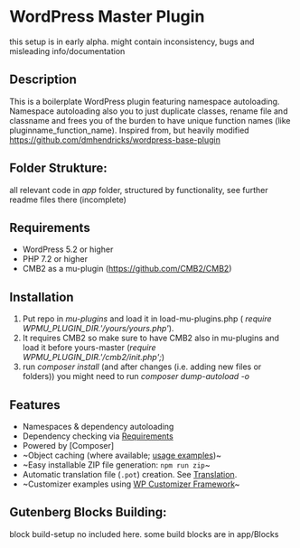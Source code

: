 
# WordPress Master Plugin
this setup is in early alpha. might contain inconsistency, bugs and misleading info/documentation

## Description
This is a boilerplate WordPress plugin featuring namespace autoloading.
Namespace autoloading also you to just duplicate classes, rename file and classname and frees you of the burden to have unique function names (like pluginname_function_name).
Inspired from, but heavily modified https://github.com/dmhendricks/wordpress-base-plugin

## Folder Strukture:

all relevant code in *app* folder, structured by functionality, see further readme files there (incomplete)


## Requirements

* WordPress 5.2 or higher
* PHP 7.2 or higher
* CMB2 as a mu-plugin (https://github.com/CMB2/CMB2)

## Installation
1. Put repo in *mu-plugins* and load it in load-mu-plugins.php ( *require WPMU_PLUGIN_DIR.'/yours/yours.php'*). 
2. It requires CMB2 so make sure to have CMB2 also in mu-plugins and load it before yours-master (*require WPMU_PLUGIN_DIR.'/cmb2/init.php';*) 
3. run *composer install* (and after changes (i.e. adding new files or folders)) you might need to run *composer dump-autoload -o*








## Features

* Namespaces & dependency autoloading
* Dependency checking via [Requirements](https://packagist.org/packages/underdev/requirements)
* Powered by [Composer]
* ~Object caching (where available; [usage examples](https://github.com/dmhendricks/wordpress-toolkit/wiki/ObjectCache))~
* ~Easy installable ZIP file generation: `npm run zip`~
* Automatic translation file (`.pot`) creation. See [Translation](https://github.com/dmhendricks/wordpress-base-plugin/wiki/Translation).
* ~Customizer examples using [WP Customizer Framework](https://github.com/inc2734/wp-customizer-framework/)~


## Gutenberg Blocks Building:
block build-setup no included here. some build blocks are in app/Blocks



